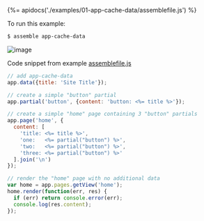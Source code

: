 {%= apidocs('./examples/01-app-cache-data/assemblefile.js') %}

To run this example:

```sh
$ assemble app-cache-data
```

![image](https://cloud.githubusercontent.com/assets/995160/16308022/6e9e6ef0-3931-11e6-82d2-a595b0f798fc.png)


Code snippet from example [assemblefile.js](./examples/01-app-cache-data/assemblefile.js)

```js
// add app-cache-data
app.data({title: 'Site Title'});

// create a simple "button" partial
app.partial('button', {content: 'button: <%= title %>'});

// create a simple "home" page containing 3 "button" partials
app.page('home', {
  content: [
    'title: <%= title %>',
    'one:   <%= partial("button") %>',
    'two:   <%= partial("button") %>',
    'three: <%= partial("button") %>'
  ].join('\n')
});

// render the "home" page with no additional data
var home = app.pages.getView('home');
home.render(function(err, res) {
  if (err) return console.error(err);
  console.log(res.content);
});
```
